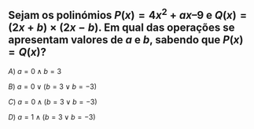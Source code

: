 ## Sejam os polinómios $P(x) = 4x^2 + ax – 9$ e $Q(x) = (2x+b)\times(2x-b)$. Em qual das operações se apresentam valores de $a$ e $b$, sabendo que $P(x)=Q(x)$?

$A$) $a = 0 \land b = 3$

$B$) $a = 0 \lor (b = 3 \lor b = -3)$

$C$) $a = 0 \land (b = 3 \lor b = -3)$

$D$) $a = 1 \land (b = 3 \lor b = -3)$
